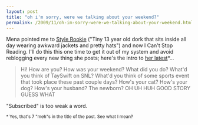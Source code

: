 ```yaml
---
layout: post
title: "oh i'm sorry, were we talking about your weekend?"
permalink: /2009/11/oh-im-sorry-were-we-talking-about-your-weekend.html
---
```


<p>Mena pointed me to <a href="http://tavi-thenewgirlintown.blogspot.com/">Style Rookie</a> ("Tiny 13 year old dork that sits inside all day wearing awkward jackets and pretty hats") and now I Can't Stop Reading.  I'll do this this one time to get it out of my system and avoid reblogging every new thing she posts; here's the intro to <a href="http://tavi-thenewgirlintown.blogspot.com/2009/11/meh-meh-meh-meh-meh-meh-meh.html">her latest</a>*...</p>

<blockquote>
  <p>Hi! How are you? How was your weekend? What did you do? What'd you think of TaySwift on SNL? What'd you think of some sports event that took place these past couple days? How's your cat? How's your dog? How's your husband? The newborn? OH UH HUH GOOD STORY GUESS WHAT</p>
</blockquote>

<p>"Subscribed" is too weak a word.</p>

<p><small>* Yes, that's 7 "meh"s in the title of the post.  See what I mean?</small></p>



